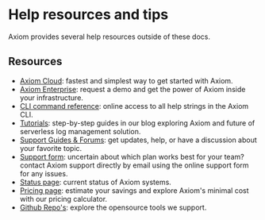 <div class="axi-header">
  <h1>Help resources and tips</h1> 
</div>

Axiom provides several help resources outside of these docs.

## Resources 

- [Axiom Cloud](https://www.axiom.co/): fastest and simplest way to get started with Axiom. 
- [Axiom Enterprise](https://www.axiom.co/enterprise): request a demo and get the power of Axiom inside your infrastructure.
- [CLI command reference](https://github.com/axiomhq/cli#commands): online access to all help strings in the Axiom CLI.
- [Tutorials](https://www.axiom.co/blog): step-by-step guides in our blog exploring Axiom and future of serverless log management solution.
- [Support Guides & Forums](https://www.axiom.co/support#axiom-community): get updates, help, or have a discussion about your favorite topic.
- [Support form](https://www.axiom.co/contact): uncertain about which plan works best for your team? contact Axiom support directly by email using the online support form for any issues. 
- [Status page](https://status.axiom.co/): current status of Axiom systems.
- [Pricing page](https://www.axiom.co/pricing): estimate your savings and explore Axiom's minimal cost with our pricing calculator. 
- [Github Repo's](https://github.com/axiomhq): explore the opensource tools we support.
